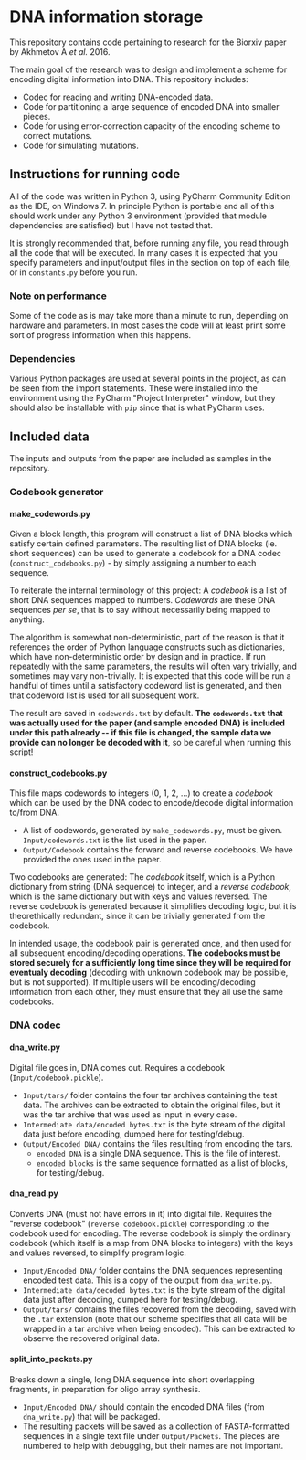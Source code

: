 # DNA information storage

This repository contains code pertaining to research for the Biorxiv paper by Akhmetov A *et al.* 2016.

The main goal of the research was to design and implement a scheme for encoding digital information into DNA. This repository includes:

* Codec for reading and writing DNA-encoded data.
* Code for partitioning a large sequence of encoded DNA into smaller pieces.
* Code for using error-correction capacity of the encoding scheme to correct mutations.
* Code for simulating mutations.

## Instructions for running code
All of the code was written in Python 3, using PyCharm Community Edition as the IDE, on Windows 7. In principle Python is portable and all of this should work under any Python 3 environment (provided that module dependencies are satisfied) but I have not tested that.

It is strongly recommended that, before running any file, you read through all the code that will be executed. In many cases it is expected that you specify parameters and input/output files in the section on top of each file, or in `constants.py` before you run.

### Note on performance

Some of the code as is may take more than a minute to run, depending on hardware and parameters. In most cases the code will at least print some sort of progress information when this happens.

### Dependencies
Various Python packages are used at several points in the project, as can be seen from the import statements. These were installed into the environment using the PyCharm "Project Interpreter" window, but they should also be installable with `pip` since that is what PyCharm uses.

## Included data
The inputs and outputs from the paper are included as samples in the repository.

### Codebook generator
#### make_codewords.py
Given a block length, this program will construct a list of DNA blocks which satisfy certain defined parameters. The resulting list of DNA blocks (ie. short sequences) can be used to generate a codebook for a DNA codec (`construct_codebooks.py`) - by simply assigning a number to each sequence.

To reiterate the internal terminology of this project: A *codebook* is a list of short DNA sequences mapped to numbers. *Codewords* are these DNA sequences *per se*, that is to say without necessarily being mapped to anything.

The algorithm is somewhat non-deterministic, part of the reason is that it references the order of Python language constructs such as dictionaries, which have non-deterministic order by design and in practice. If run repeatedly with the same parameters, the results will often vary trivially, and sometimes may vary non-trivially. It is expected that this code will be run a handful of times until a satisfactory codeword list is generated, and then that codeword list is used for all subsequent work.

The result are saved in `codewords.txt` by default. **The `codewords.txt` that was actually used for the paper (and sample encoded DNA) is included under this path already -- if this file is changed, the sample data we provide can no longer be decoded with it**, so be careful when running this script!

#### construct_codebooks.py
This file maps codewords to integers (0, 1, 2, ...) to create a *codebook* which can be used by the DNA codec to encode/decode digital information to/from DNA.

* A list of codewords, generated by `make_codewords.py`, must be given. `Input/codewords.txt` is the list used in the paper.
* `Output/Codebook` contains the forward and reverse codebooks. We have provided the ones used in the paper.

Two codebooks are generated: The *codebook* itself, which is a Python dictionary from string (DNA sequence) to integer, and a *reverse codebook*, which is the same dictionary but with keys and values reversed. The reverse codebook is generated because it simplifies decoding logic, but it is theorethically redundant, since it can be trivially generated from the codebook.

In intended usage, the codebook pair is generated once, and then used for all subsequent encoding/decoding operations. **The codebooks must be stored securely for a sufficiently long time since they will be required for eventualy decoding** (decoding with unknown codebook may be possible, but is not supported). If multiple users will be encoding/decoding information from each other, they must ensure that they all use the same codebooks.

### DNA codec
#### dna_write.py
Digital file goes in, DNA comes out. Requires a codebook (`Input/codebook.pickle`).

* `Input/tars/` folder contains the four tar archives containing the test data. The archives can be extracted to obtain the original files, but it was the tar archive that was used as input in every case.
* `Intermediate data/encoded bytes.txt` is the byte stream of the digital data just before encoding, dumped here for testing/debug.
* `Output/Encoded DNA/` contains the files resulting from encoding the tars.
  * `encoded DNA` is a single DNA sequence. This is the file of interest.
  * `encoded blocks` is the same sequence formatted as a list of blocks, for testing/debug.

#### dna_read.py
Converts DNA (must not have errors in it) into digital file. Requires the "reverse codebook" (`reverse codebook.pickle`) corresponding to the codebook used for encoding. The reverse codebook is simply the ordinary codebook (which itself is a map from DNA blocks to integers) with the keys and values reversed, to simplify program logic.

* `Input/Encoded DNA/` folder contains the DNA sequences representing encoded test data. This is a copy of the output from `dna_write.py`.
* `Intermediate data/decoded bytes.txt` is the byte stream of the digital data just after decoding, dumped here for testing/debug.
* `Output/tars/` contains the files recovered from the decoding, saved with the `.tar` extension (note that our scheme specifies that all data will be wrapped in a tar archive when being encoded). This can be extracted to observe the recovered original data.

#### split_into_packets.py
Breaks down a single, long DNA sequence into short overlapping fragments, in preparation for oligo array synthesis.

* `Input/Encoded DNA/` should contain the encoded DNA files (from `dna_write.py`) that will be packaged.
* The resulting packets will be saved as a collection of FASTA-formatted sequences in a single text file under `Output/Packets`. The pieces are numbered to help with debugging, but their names are not important.
